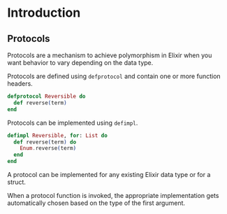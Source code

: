 # Introduction

## Protocols

Protocols are a mechanism to achieve polymorphism in Elixir when you want behavior to vary depending on the data type.

Protocols are defined using `defprotocol` and contain one or more function headers.

```elixir
defprotocol Reversible do
  def reverse(term)
end
```

Protocols can be implemented using `defimpl`.

```elixir
defimpl Reversible, for: List do
  def reverse(term) do
    Enum.reverse(term)
  end
end
```

A protocol can be implemented for any existing Elixir data type or for a struct.

When a protocol function is invoked, the appropriate implementation gets automatically chosen based on the type of the first argument.
